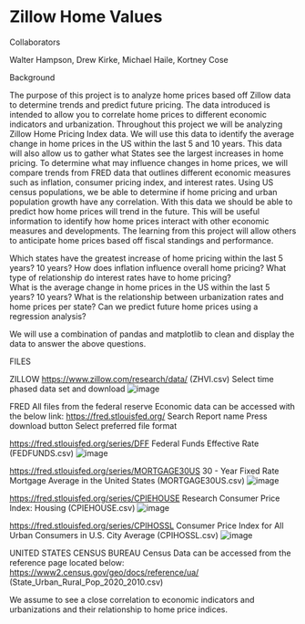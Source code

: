 # Zillow Home Values

Collaborators 

Walter Hampson, Drew Kirke, Michael Haile, Kortney Cose

Background

The purpose of this project is to analyze home prices based off Zillow data to determine trends and predict future pricing. The data introduced is intended to allow you to correlate home prices to different economic indicators and urbanization.
Throughout this project we will be analyzing Zillow Home Pricing Index data. We will use this data to identify the average change in home prices in the US within the last 5 and 10 years. This data will also allow us to gather what States see the largest increases in home pricing.  To determine what may influence changes in home prices, we will compare trends from FRED data that outlines different economic measures such as inflation, consumer pricing index, and interest rates. Using US census populations, we be able to determine if home pricing and urban population growth have any correlation. With this data we should be able to predict how home prices will trend in the future. This will be useful information to identify how home prices interact with other economic measures and developments. The learning from this project will allow others to anticipate home prices based off fiscal standings and performance. 

Which states have the greatest increase of home pricing within the last 5 years? 10 years? 
How does inflation influence overall home pricing? 
What type of relationship do interest rates have to home pricing?  
What is the average change in home prices in the US within the last 5 years? 10 years? 
What is the relationship between urbanization rates and home prices per state? 
Can we predict future home prices using a regression analysis? 

We will use a combination of pandas and matplotlib to clean and display the data to answer the above questions. 

FILES

ZILLOW
https://www.zillow.com/research/data/ (ZHVI.csv) 
Select time phased data set and download
![image](https://github.com/WalterHampson/ZillowHomeValue/assets/152203394/cc747c67-af6a-4dc1-bef0-89d515a3c7d4)

FRED
All files from the federal reserve Economic data can be accessed with the below link: https://fred.stlouisfed.org/ 
Search Report name
Press download button
Select preferred file format

https://fred.stlouisfed.org/series/DFF 
Federal Funds Effective Rate (FEDFUNDS.csv) 
 ![image](https://github.com/WalterHampson/ZillowHomeValue/assets/152203394/8f29dbfd-d2da-4eda-a355-6b935d4a476c)

https://fred.stlouisfed.org/series/MORTGAGE30US 
30 - Year Fixed Rate Mortgage Average in the United States (MORTGAGE30US.csv)
 ![image](https://github.com/WalterHampson/ZillowHomeValue/assets/152203394/a3ec53d7-155a-4ecf-9ac4-3d7692efebab)

https://fred.stlouisfed.org/series/CPIEHOUSE
Research Consumer Price Index: Housing (CPIEHOUSE.csv)
 ![image](https://github.com/WalterHampson/ZillowHomeValue/assets/152203394/df41b1dc-a26b-43d8-9363-509aff8153d6)

https://fred.stlouisfed.org/series/CPIHOSSL 
Consumer Price Index for All Urban Consumers in U.S. City Average (CPIHOSSL.csv) 
 ![image](https://github.com/WalterHampson/ZillowHomeValue/assets/152203394/a12540b0-88c9-4c64-9e8c-2c5aa95964e2)

UNITED STATES CENSUS BUREAU
Census Data can be accessed from the reference page located below:
https://www2.census.gov/geo/docs/reference/ua/ (State_Urban_Rural_Pop_2020_2010.csv)

We assume to see a close correlation to economic indicators and urbanizations and their relationship to home price indices. 

